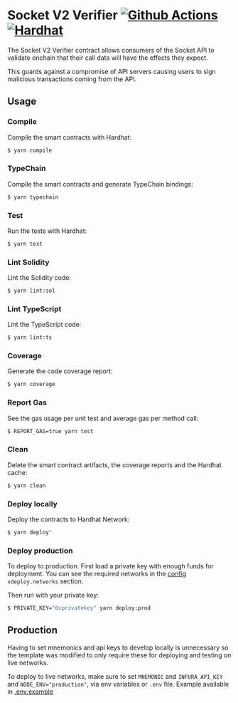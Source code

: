 # Socket V2 Verifier [![Github Actions][gha-badge]][gha] [![Hardhat][hardhat-badge]][hardhat]

[gha]: https://github.com/SocketDotTech/socket-v2-verifier-contracts/actions
[gha-badge]: https://github.com/SocketDotTech/socket-v2-verifier-contracts/actions/workflows/ci.yml/badge.svg
[hardhat]: https://hardhat.org/
[hardhat-badge]: https://img.shields.io/badge/Built%20with-Hardhat-FFDB1C.svg
[license]: https://opensource.org/licenses/MIT
[license-badge]: https://img.shields.io/badge/License-MIT-blue.svg

The Socket V2 Verifier contract allows consumers of the Socket API to validate onchain that their call data will have the effects they expect.

This guards against a compromise of API servers causing users to sign malicious transactions coming from the API.

## Usage

### Compile

Compile the smart contracts with Hardhat:

```sh
$ yarn compile
```

### TypeChain

Compile the smart contracts and generate TypeChain bindings:

```sh
$ yarn typechain
```

### Test

Run the tests with Hardhat:

```sh
$ yarn test
```

### Lint Solidity

Lint the Solidity code:

```sh
$ yarn lint:sol
```

### Lint TypeScript

Lint the TypeScript code:

```sh
$ yarn lint:ts
```

### Coverage

Generate the code coverage report:

```sh
$ yarn coverage
```

### Report Gas

See the gas usage per unit test and average gas per method call:

```sh
$ REPORT_GAS=true yarn test
```

### Clean

Delete the smart contract artifacts, the coverage reports and the Hardhat cache:

```sh
$ yarn clean
```

### Deploy locally

Deploy the contracts to Hardhat Network:

```sh
$ yarn deploy"
```

### Deploy production

To deploy to production. First load a private key with enough funds for deployment. You can see the required networks in the [config](./hardhat.config.ts) `xdeploy.networks` section.

Then run with your private key:

```sh
$ PRIVATE_KEY="0xprivatekey" yarn deploy:prod
```

## Production

Having to set mnemonics and api keys to develop locally is unnecessary so the template was modified to only require these for deploying and testing on live networks.

To deploy to live networks, make sure to set `MNEMONIC` and `INFURA_API_KEY` and `NODE_ENV="production"`, via env variables or `.env` file. Example available in [.env.example](./.env.example)
